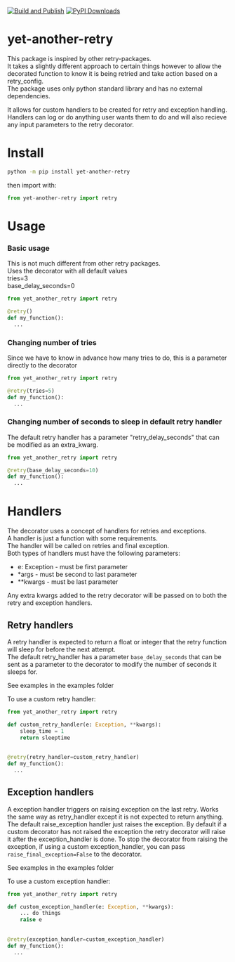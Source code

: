 [![Build and Publish](https://github.com/MazrimT/yet-another-retry/actions/workflows/build-and-publish.yml/badge.svg)](https://github.com/MazrimT/yet-another-retry/actions/workflows/build-and-publish.yml) 
[![PyPI Downloads](https://static.pepy.tech/personalized-badge/yet-another-retry?period=total&units=INTERNATIONAL_SYSTEM&left_color=BLACK&right_color=GREEN&left_text=downloads)](https://pepy.tech/projects/yet-another-retry)
# yet-another-retry
This package is inspired by other retry-packages.  
It takes a slightly different approach to certain things however to allow the decorated function to know it is being retried and take action based on a retry_config.    
The package uses only python standard library and has no external dependencies.  
  
It allows for custom handlers to be created for retry and exception handling.  
Handlers can log or do anything user wants them to do and will also recieve any input parameters to the retry decorator.

# Install
```bash
python -m pip install yet-another-retry
```
then import with:
```python
from yet-another-retry import retry
```

# Usage
### Basic usage
This is not much different from other retry packages.  
Uses the decorator with all default values  
tries=3  
base_delay_seconds=0  

```python
from yet_another_retry import retry

@retry()
def my_function():
  ...

```
### Changing number of tries
Since we have to know in advance how many tries to do, this is a parameter directly to the decorator
```python
from yet_another_retry import retry

@retry(tries=5)
def my_function():
  ...
```

### Changing number of seconds to sleep in default retry handler 
The default retry handler has a parameter "retry_delay_seconds" that can be modified as an extra_kwarg.

```python
from yet_another_retry import retry

@retry(base_delay_seconds=10)
def my_function():
  ...

```

# Handlers
The decorator uses a concept of handlers for retries and exceptions.  
A handler is just a function with some requirements.  
The handler will be called on retries and final exception.  
Both types of handlers must have the following parameters:
- e: Exception      - must be first parameter
- *args             - must be second to last parameter
- **kwargs          - must be last parameter

Any extra kwargs added to the retry decorator will be passed on to both the retry and exception handlers.


## Retry handlers
A retry handler is expected to return a float or integer that the retry function will sleep for before the next attempt.  
The default retry_handler has a parameter `base_delay_seconds` that can be sent as a parameter to the decorator to modify the number of seconds it sleeps for.

See examples in the examples folder

To use a custom retry handler:
```python
from yet_another_retry import retry

def custom_retry_handler(e: Exception, **kwargs):
    sleep_time = 1
    return sleeptime
    
    
@retry(retry_handler=custom_retry_handler)
def my_function():
  ...

```

## Exception handlers
A exception handler triggers on raising exception on the last retry.
Works the same way as retry_handler except it is not expected to return anything.
The default raise_exception handler just raises the exception.
By default if a custom decorator has not raised the exception the retry decorator will raise it after the exception_handler is done.
To stop the decorator from raising the exception, if using a custom exception_handler, you can pass `raise_final_exception=False` to the decorator.

See examples in the examples folder

To use a custom exception handler:
```python
from yet_another_retry import retry

def custom_exception_handler(e: Exception, **kwargs):
    ... do things 
    raise e
    
    
@retry(exception_handler=custom_exception_handler)
def my_function():
  ...

```
